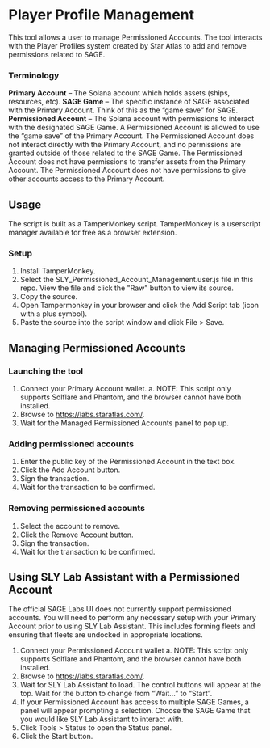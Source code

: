 # Player Profile Management
This tool allows a user to manage Permissioned Accounts. The tool interacts with the Player Profiles system created by Star Atlas to add and remove permissions related to SAGE.

### Terminology
**Primary Account** – The Solana account which holds assets (ships, resources, etc).
**SAGE Game** – The specific instance of SAGE associated with the Primary Account. Think of this as the “game save” for SAGE.
**Permissioned Account** – The Solana account with permissions to interact with the designated SAGE Game.
A Permissioned Account is allowed to use the “game save” of the Primary Account. The Permissioned Account does not interact directly with the Primary Account, and no permissions are granted outside of those related to the SAGE Game. The Permissioned Account does not have permissions to transfer assets from the Primary Account. The Permissioned Account does not have permissions to give other accounts access to the Primary Account.

## Usage
The script is built as a TamperMonkey script. TamperMonkey is a userscript manager available for free as a browser extension.

### Setup
1.	Install TamperMonkey.
2.	Select the SLY_Permissioned_Account_Management.user.js file in this repo. View the file and click the "Raw" button to view its source.
3.	Copy the source.
4.	Open Tampermonkey in your browser and click the Add Script tab (icon with a plus symbol).
5.	Paste the source into the script window and click File > Save.

## Managing Permissioned Accounts

### Launching the tool
1.	Connect your Primary Account wallet.
a.	NOTE: This script only supports Solflare and Phantom, and the browser cannot have both installed.
2.	Browse to https://labs.staratlas.com/.
3.	Wait for the Managed Permissioned Accounts panel to pop up.

### Adding permissioned accounts
1.	Enter the public key of the Permissioned Account in the text box.
2.	Click the Add Account button.
3.	Sign the transaction.
4.	Wait for the transaction to be confirmed.

### Removing permissioned accounts
1.	Select the account to remove.
2.	Click the Remove Account button.
3.	Sign the transaction.
4.	Wait for the transaction to be confirmed.

## Using SLY Lab Assistant with a Permissioned Account
The official SAGE Labs UI does not currently support permissioned accounts. You will need to perform any necessary setup with your Primary Account prior to using SLY Lab Assistant. This includes forming fleets and ensuring that fleets are undocked in appropriate locations.

1.	Connect your Permissioned Account wallet
a.	NOTE: This script only supports Solflare and Phantom, and the browser cannot have both installed.
2.	Browse to https://labs.staratlas.com/.
3.	Wait for SLY Lab Assistant to load. The control buttons will appear at the top. Wait for the button to change from “Wait…” to “Start”.
4.	If your Permissioned Account has access to multiple SAGE Games, a panel will appear prompting a selection. Choose the SAGE Game that you would like SLY Lab Assistant to interact with.
5.	Click Tools > Status to open the Status panel.
6.	Click the Start button.
